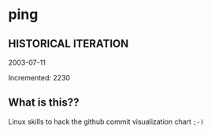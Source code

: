 # ping

## HISTORICAL ITERATION
2003-07-11

Incremented: 2230

## What is this?? 
Linux skills to hack the github commit visualization chart `;-)`
